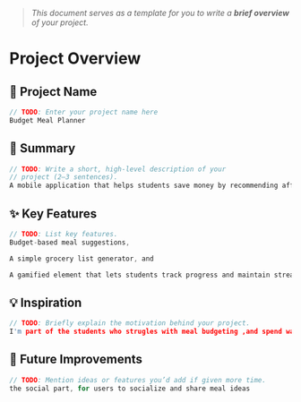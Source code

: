 > *This document serves as a template for you to write a **brief overview** of your project.*

# Project Overview

## 🎯 Project Name
``` c
// TODO: Enter your project name here
Budget Meal Planner
```

## 🚀 Summary
``` c
// TODO: Write a short, high-level description of your
// project (2–3 sentences).
A mobile application that helps students save money by recommending affordable meals for the day/week/month, tracking real-time grocery specials from local retailers like Boxer and Shoprite.
```

## ✨ Key Features
``` c
// TODO: List key features.
Budget-based meal suggestions,

A simple grocery list generator, and

A gamified element that lets students track progress and maintain streaks for better consistency.
```

## 💡 Inspiration
``` c
// TODO: Briefly explain the motivation behind your project.
I'm part of the students who strugles with meal budgeting ,and spend way more money on food but they do not last the whole month
```

## 📌 Future Improvements
``` c
// TODO: Mention ideas or features you’d add if given more time.
the social part, for users to socialize and share meal ideas
```
